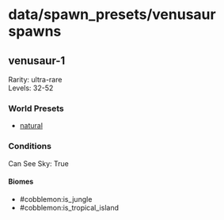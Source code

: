 # data/spawn_presets/venusaur spawns  
  
## venusaur-1  
Rarity: ultra-rare  
Levels: 32-52  
  
### World Presets  
* [natural](data/spawn_data/natural.md)  
  
### Conditions  
Can See Sky: True  
  
#### Biomes  
  * #cobblemon:is_jungle
  * #cobblemon:is_tropical_island
  
